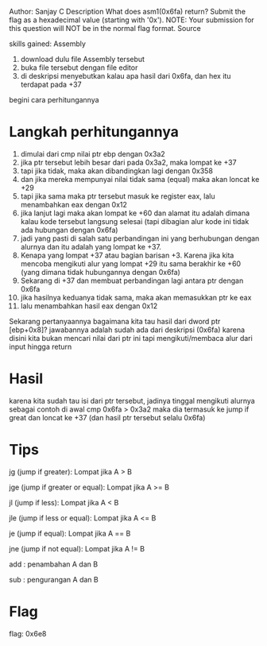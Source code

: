 Author: Sanjay C
Description
What does asm1(0x6fa) return? Submit the flag as a hexadecimal value (starting with '0x'). NOTE: Your submission for this question will NOT be in the normal flag format. Source

skills gained: Assembly


1. download dulu file Assembly tersebut
2. buka file tersebut dengan file editor
3. di deskripsi menyebutkan kalau apa hasil dari 0x6fa, dan hex itu terdapat pada +37

begini cara perhitungannya

# Langkah perhitungannya
1. dimulai dari cmp nilai ptr ebp dengan 0x3a2
2. jika ptr tersebut lebih besar dari pada 0x3a2, maka lompat ke +37
3. tapi jika tidak, maka akan dibandingkan lagi dengan 0x358
4. dan jika mereka mempunyai nilai tidak sama (equal) maka akan loncat ke +29
5. tapi jika sama maka ptr tersebut masuk ke register eax, lalu menambahkan eax dengan 0x12
6. jika lanjut lagi maka akan lompat ke +60 dan alamat itu adalah dimana kalau kode tersebut langsung selesai (tapi dibagian alur kode ini tidak ada hubungan dengan 0x6fa)
7. jadi yang pasti di salah satu perbandingan ini yang berhubungan dengan alurnya dan itu adalah yang lompat ke +37.
8. Kenapa yang lompat +37 atau bagian barisan +3. Karena jika kita mencoba mengikuti alur yang lompat +29 itu sama berakhir ke +60 (yang dimana tidak hubungannya dengan 0x6fa)
9. Sekarang di +37 dan membuat perbandingan lagi antara ptr dengan 0x6fa
10. jika hasilnya keduanya tidak sama, maka akan memasukkan ptr ke eax
11. lalu menambahkan hasil eax dengan 0x12

Sekarang pertanyaannya
bagaimana kita tau hasil dari dword ptr [ebp+0x8]? jawabannya adalah sudah ada dari deskripsi (0x6fa) karena disini kita bukan mencari nilai dari ptr ini tapi mengikuti/membaca alur dari input hingga return

# Hasil 
karena kita sudah tau isi dari ptr tersebut, jadinya tinggal mengikuti alurnya
sebagai contoh di awal cmp 0x6fa > 0x3a2 maka dia termasuk ke jump if great dan loncat ke +37 (dan hasil ptr tersebut selalu 0x6fa)

# Tips
jg (jump if greater): Lompat jika A > B

jge (jump if greater or equal): Lompat jika A >= B

jl (jump if less): Lompat jika A < B

jle (jump if less or equal): Lompat jika A <= B

je (jump if equal): Lompat jika A == B

jne (jump if not equal): Lompat jika A != B

add : penambahan A dan B

sub : pengurangan A dan B

# Flag
flag: 0x6e8
